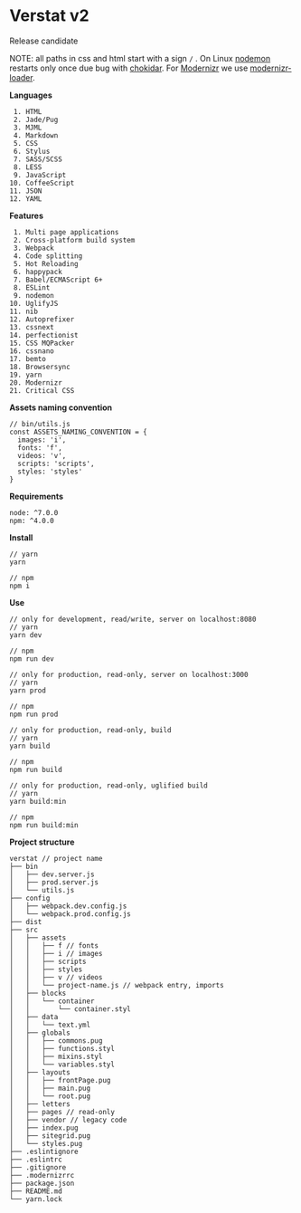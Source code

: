# Verstat v2
Release candidate

NOTE: all paths in css and html start with a sign ```/``` . On Linux [nodemon](https://github.com/remy/nodemon) restarts only once due bug with [chokidar](https://github.com/paulmillr/chokidar). For [Modernizr](https://github.com/Modernizr/Modernizr) we use [modernizr-loader](https://github.com/peerigon/modernizr-loader).

**Languages**
```
 1. HTML
 2. Jade/Pug
 3. MJML
 4. Markdown
 5. CSS
 6. Stylus
 7. SASS/SCSS
 8. LESS
 9. JavaScript
10. CoffeeScript
11. JSON
12. YAML
```

**Features**
```
 1. Multi page applications
 2. Cross-platform build system
 3. Webpack
 4. Code splitting
 5. Hot Reloading
 6. happypack
 7. Babel/ECMAScript 6+
 8. ESLint
 9. nodemon
10. UglifyJS
11. nib
12. Autoprefixer
13. cssnext
14. perfectionist
15. CSS MQPacker
16. cssnano
17. bemto
18. Browsersync
19. yarn
20. Modernizr
21. Critical CSS
```

**Assets naming convention**

```
// bin/utils.js
const ASSETS_NAMING_CONVENTION = {
  images: 'i',
  fonts: 'f',
  videos: 'v',
  scripts: 'scripts',
  styles: 'styles'
}
```

**Requirements**

```
node: ^7.0.0
npm: ^4.0.0
```

**Install**

```
// yarn
yarn

// npm
npm i
```

**Use**

```
// only for development, read/write, server on localhost:8080
// yarn
yarn dev

// npm
npm run dev
```
```
// only for production, read-only, server on localhost:3000
// yarn
yarn prod

// npm
npm run prod
```
```
// only for production, read-only, build
// yarn
yarn build

// npm
npm run build
```
```
// only for production, read-only, uglified build
// yarn
yarn build:min

// npm
npm run build:min
```

**Project structure**
```
verstat // project name
├── bin 
│   ├── dev.server.js
│   ├── prod.server.js
│   └── utils.js
├── config
│   ├── webpack.dev.config.js
│   └── webpack.prod.config.js
├── dist
├── src
│   ├── assets
│   │   ├── f // fonts
│   │   ├── i // images
│   │   ├── scripts
│   │   ├── styles
│   │   ├── v // videos
│   │   └── project-name.js // webpack entry, imports
│   ├── blocks
│   │   └── container
│   │       └── container.styl
│   ├── data
│   │   └── text.yml
│   ├── globals
│   │   ├── commons.pug
│   │   ├── functions.styl
│   │   ├── mixins.styl
│   │   └── variables.styl
│   ├── layouts
│   │   ├── frontPage.pug
│   │   ├── main.pug
│   │   └── root.pug
│   ├── letters
│   ├── pages // read-only
│   ├── vendor // legacy code
│   ├── index.pug
│   ├── sitegrid.pug
│   └── styles.pug
├── .eslintignore
├── .eslintrc
├── .gitignore
├── .modernizrrc
├── package.json
├── README.md
└── yarn.lock
```
